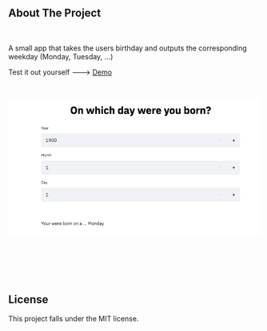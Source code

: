## About The Project
<br />

A small app that takes the users birthday and outputs the corresponding weekday (Monday, Tuesday, ...)

Test it out yourself ---> [Demo](https://share.streamlit.io/maximilianfreitag/birthday_calculator/main/birthday_calculator.py)

<br />

<p align="center">
    <a href="https://github.com/MaximilianFreitag/birthday_calculator">
        <img src="https://github.com/MaximilianFreitag/birthday_calculator/blob/main/birth.png">
    </a>
</p>

<br />


<br />
<br />
<br />


## License
This project falls under the MIT license.
